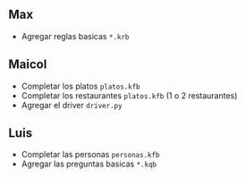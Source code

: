 ## Max
- Agregar reglas basicas `*.krb`

## Maicol
- Completar los platos `platos.kfb`
- Completar los restaurantes `platos.kfb` (1 o 2 restaurantes)
- Agregar el driver `driver.py`

## Luis
- Completar las personas `personas.kfb`
- Agregar las preguntas basicas `*.kqb`